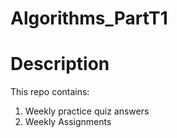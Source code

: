 # Algorithms_PartT1

# Description
This repo contains:
1. Weekly practice quiz answers
1. Weekly Assignments
